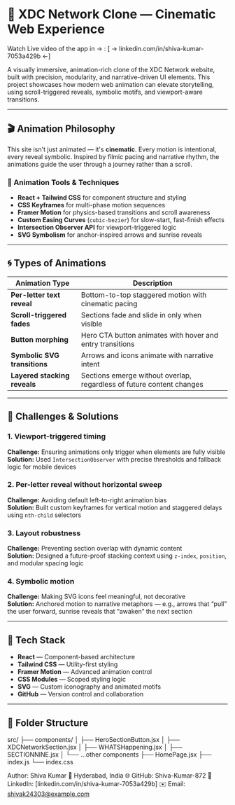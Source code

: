 # 🌅 XDC Network Clone — Cinematic Web Experience


Watch Live video of the app in → : [ →       linkedin.com/in/shiva-kumar-7053a429b        ←]




A visually immersive, animation-rich clone of the XDC Network website, built with precision, modularity, and narrative-driven UI elements. This project showcases how modern web animation can elevate storytelling, using scroll-triggered reveals, symbolic motifs, and viewport-aware transitions.

---

## 🎬 Animation Philosophy

This site isn't just animated — it's **cinematic**. Every motion is intentional, every reveal symbolic. Inspired by filmic pacing and narrative rhythm, the animations guide the user through a journey rather than a scroll.

### 🔧 Animation Tools & Techniques

- **React + Tailwind CSS** for component structure and styling
- **CSS Keyframes** for multi-phase motion sequences
- **Framer Motion** for physics-based transitions and scroll awareness
- **Custom Easing Curves** (`cubic-bezier`) for slow-start, fast-finish effects
- **Intersection Observer API** for viewport-triggered logic
- **SVG Symbolism** for anchor-inspired arrows and sunrise reveals

---

## 🌀 Types of Animations

| Animation Type                  | Description                                                                 |
|-------------------------------|-----------------------------------------------------------------------------|
| **Per-letter text reveal**     | Bottom-to-top staggered motion with cinematic pacing                        |
| **Scroll-triggered fades**     | Sections fade and slide in only when visible                                |
| **Button morphing**            | Hero CTA button animates with hover and entry transitions                   |
| **Symbolic SVG transitions**   | Arrows and icons animate with narrative intent                              |
| **Layered stacking reveals**   | Sections emerge without overlap, regardless of future content changes       |

---

## 🧠 Challenges & Solutions

### 1. **Viewport-triggered timing**
**Challenge:** Ensuring animations only trigger when elements are fully visible  
**Solution:** Used `IntersectionObserver` with precise thresholds and fallback logic for mobile devices

### 2. **Per-letter reveal without horizontal sweep**
**Challenge:** Avoiding default left-to-right animation bias  
**Solution:** Built custom keyframes for vertical motion and staggered delays using `nth-child` selectors

### 3. **Layout robustness**
**Challenge:** Preventing section overlap with dynamic content  
**Solution:** Designed a future-proof stacking context using `z-index`, `position`, and modular spacing logic

### 4. **Symbolic motion**
**Challenge:** Making SVG icons feel meaningful, not decorative  
**Solution:** Anchored motion to narrative metaphors — e.g., arrows that “pull” the user forward, sunrise reveals that “awaken” the next section

---

## 🧰 Tech Stack

- **React** — Component-based architecture
- **Tailwind CSS** — Utility-first styling
- **Framer Motion** — Advanced animation control
- **CSS Modules** — Scoped styling logic
- **SVG** — Custom iconography and animated motifs
- **GitHub** — Version control and collaboration

---

## 📁 Folder Structure
src/ ├── components/ │ ├── HeroSectionButton.jsx │ ├── XDCNetworkSection.jsx │ ├── WHATSHappening.jsx │ ├── SECTIONNINE.jsx │ └── ...other components ├── HomePage.jsx ├── index.js └── index.css

 Author: Shiva Kumar
📍 Hyderabad, India
🌐 GitHub: Shiva-Kumar-872
💬 LinkedIn: [linkedin.com/in/shiva-kumar-7053a429b] ✉️ Email: shivak24303@example.com
